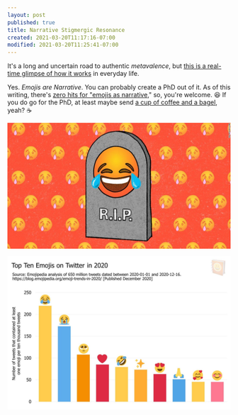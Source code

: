 ```yaml
---
layout: post
published: true
title: Narrative Stigmergic Resonance
created: 2021-03-20T11:17:16-07:00
modified: 2021-03-20T11:25:41-07:00
---
```


It's a long and uncertain road to authentic *metavalence*, but [this is a real-time glimpse of how it works](https://blog.emojipedia.org/is-the-laughing-crying-emoji-cancelled-heres-what-we-know/) in everyday life.

Yes. *Emojis are Narrative*. You can probably create a PhD out of it. As of this writing, there's [zero hits for "emojis as narrative](https://duckduckgo.com/?t=ffab&q=%22emojis+as+narrative%22&atb=v1-1&ia=web)," so, you're welcome. :laughing: If you do go for the PhD, at least maybe send [a cup of coffee and a bagel](https://patreon.com/metavalent), yeah? :coffee:

![RIP Tears-of-Joy](/images/rip-tears-of-joy.jpg)

![2020 Top 20 Emoji](/images/Top-Ten-Emojis-on-Twitter-2020.jpg)

